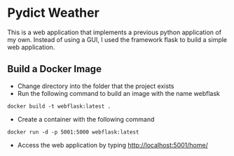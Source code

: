 # Pydict Weather

This is a web application that implements a previous python application of my own. Instead of using a GUI, I used the framework flask to build a simple web application. 

## Build a Docker Image
* Change directory into the folder that the project exists
* Run the following command to build an image with the name webflask
```
docker build -t webflask:latest .
```
* Create a container with the following command 
```
docker run -d -p 5001:5000 webflask:latest
```
* Access the web application by typing [http://localhost:5001/home/](http://localhost:5001/home/)